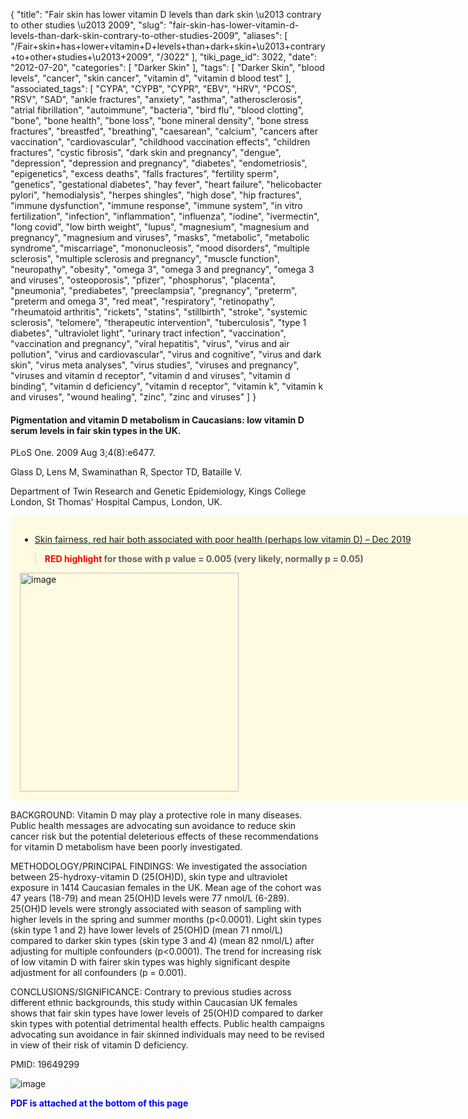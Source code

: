 {
    "title": "Fair skin has lower vitamin D levels than dark skin \u2013 contrary to other studies \u2013 2009",
    "slug": "fair-skin-has-lower-vitamin-d-levels-than-dark-skin-contrary-to-other-studies-2009",
    "aliases": [
        "/Fair+skin+has+lower+vitamin+D+levels+than+dark+skin+\u2013+contrary+to+other+studies+\u2013+2009",
        "/3022"
    ],
    "tiki_page_id": 3022,
    "date": "2012-07-20",
    "categories": [
        "Darker Skin"
    ],
    "tags": [
        "Darker Skin",
        "blood levels",
        "cancer",
        "skin cancer",
        "vitamin d",
        "vitamin d blood test"
    ],
    "associated_tags": [
        "CYPA",
        "CYPB",
        "CYPR",
        "EBV",
        "HRV",
        "PCOS",
        "RSV",
        "SAD",
        "ankle fractures",
        "anxiety",
        "asthma",
        "atherosclerosis",
        "atrial fibrillation",
        "autoimmune",
        "bacteria",
        "bird flu",
        "blood clotting",
        "bone",
        "bone health",
        "bone loss",
        "bone mineral density",
        "bone stress fractures",
        "breastfed",
        "breathing",
        "caesarean",
        "calcium",
        "cancers after vaccination",
        "cardiovascular",
        "childhood vaccination effects",
        "children fractures",
        "cystic fibrosis",
        "dark skin and pregnancy",
        "dengue",
        "depression",
        "depression and pregnancy",
        "diabetes",
        "endometriosis",
        "epigenetics",
        "excess deaths",
        "falls fractures",
        "fertility sperm",
        "genetics",
        "gestational diabetes",
        "hay fever",
        "heart failure",
        "helicobacter pylori",
        "hemodialysis",
        "herpes shingles",
        "high dose",
        "hip fractures",
        "immune dysfunction",
        "immune response",
        "immune system",
        "in vitro fertilization",
        "infection",
        "inflammation",
        "influenza",
        "iodine",
        "ivermectin",
        "long covid",
        "low birth weight",
        "lupus",
        "magnesium",
        "magnesium and pregnancy",
        "magnesium and viruses",
        "masks",
        "metabolic",
        "metabolic syndrome",
        "miscarriage",
        "mononucleosis",
        "mood disorders",
        "multiple sclerosis",
        "multiple sclerosis and pregnancy",
        "muscle function",
        "neuropathy",
        "obesity",
        "omega 3",
        "omega 3 and pregnancy",
        "omega 3 and viruses",
        "osteoporosis",
        "pfizer",
        "phosphorus",
        "placenta",
        "pneumonia",
        "prediabetes",
        "preeclampsia",
        "pregnancy",
        "preterm",
        "preterm and omega 3",
        "red meat",
        "respiratory",
        "retinopathy",
        "rheumatoid arthritis",
        "rickets",
        "statins",
        "stillbirth",
        "stroke",
        "systemic sclerosis",
        "telomere",
        "therapeutic intervention",
        "tuberculosis",
        "type 1 diabetes",
        "ultraviolet light",
        "urinary tract infection",
        "vaccination",
        "vaccination and pregnancy",
        "viral hepatitis",
        "virus",
        "virus and air pollution",
        "virus and cardiovascular",
        "virus and cognitive",
        "virus and dark skin",
        "virus meta analyses",
        "virus studies",
        "viruses and pregnancy",
        "viruses and vitamin d receptor",
        "vitamin d and viruses",
        "vitamin d binding",
        "vitamin d deficiency",
        "vitamin d receptor",
        "vitamin k",
        "vitamin k and viruses",
        "wound healing",
        "zinc",
        "zinc and viruses"
    ]
}


#### Pigmentation and vitamin D metabolism in Caucasians: low vitamin D serum levels in fair skin types in the UK.

PLoS One. 2009 Aug 3;4(8):e6477.

Glass D, Lens M, Swaminathan R, Spector TD, Bataille V.

Department of Twin Research and Genetic Epidemiology, Kings College London, St Thomas' Hospital Campus, London, UK.

<div class="border" style="background-color:#FFFAE2;padding:15px;margin:10px 0;border-radius:5px;width:800px">

* [Skin fairness, red hair both associated with poor health (perhaps low vitamin D) – Dec 2019](/tags/skin-fairness-red-hair-both-associated-with-poor-health-perhaps-low-vitamin-d-dec-2019.html)

>  **<span style="color:#F00;">RED highlight</span> for those with p value = 0.005 (very likely, normally p = 0.05)** 

<img src="https://d378j1rmrlek7x.cloudfront.net/attachments/jpeg/health-problem-vs-red-and-skin.jpg" alt="image" width="350">

</div>

BACKGROUND: Vitamin D may play a protective role in many diseases. Public health messages are advocating sun avoidance to reduce skin cancer risk but the potential deleterious effects of these recommendations for vitamin D metabolism have been poorly investigated.

METHODOLOGY/PRINCIPAL FINDINGS: We investigated the association between 25-hydroxy-vitamin D (25(OH)D), skin type and ultraviolet exposure in 1414 Caucasian females in the UK. Mean age of the cohort was 47 years (18-79) and mean 25(OH)D levels were 77 nmol/L (6-289). 25(OH)D levels were strongly associated with season of sampling with higher levels in the spring and summer months (p<0.0001). Light skin types (skin type 1 and 2) have lower levels of 25(OH)D (mean 71 nmol/L) compared to darker skin types (skin type 3 and 4) (mean 82 nmol/L) after adjusting for multiple confounders (p<0.0001). The trend for increasing risk of low vitamin D with fairer skin types was highly significant despite adjustment for all confounders (p = 0.001).

CONCLUSIONS/SIGNIFICANCE: Contrary to previous studies across different ethnic backgrounds, this study within Caucasian UK females shows that fair skin types have lower levels of 25(OH)D compared to darker skin types with potential detrimental health effects. Public health campaigns advocating sun avoidance in fair skinned individuals may need to be revised in view of their risk of vitamin D deficiency.

PMID: 19649299

<img src="https://d378j1rmrlek7x.cloudfront.net/attachments/jpeg/low-vitamin-d-in-fair-skin.jpg" alt="image">

 **<span style="color:#00F;">PDF is attached at the bottom of this page</span>**
